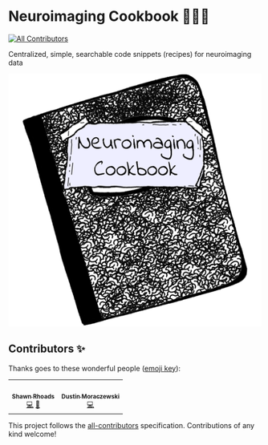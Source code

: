 # Neuroimaging Cookbook 🧠🍳📓
<!-- ALL-CONTRIBUTORS-BADGE:START - Do not remove or modify this section -->
[![All Contributors](https://img.shields.io/badge/all_contributors-1-orange.svg?style=flat-square)](#contributors-)
<!-- ALL-CONTRIBUTORS-BADGE:END -->
Centralized, simple, searchable code snippets (recipes) for neuroimaging data

![image](static/images/neuroimaging-cookbook-logo.png)
## Contributors ✨

Thanks goes to these wonderful people ([emoji key](https://allcontributors.org/docs/en/emoji-key)):

<!-- ALL-CONTRIBUTORS-LIST:START - Do not remove or modify this section -->
<!-- prettier-ignore-start -->
<!-- markdownlint-disable -->
<table>
  <tr>
    <td align="center"><a href="http://shawnrhoads.github.io"><img src="https://avatars.githubusercontent.com/u/24925845?v=4?s=100" width="100px;" alt=""/><br /><sub><b>Shawn Rhoads</b></sub></a><br /><a href="https://github.com/neuroimaging-cookbook/neuroimaging-cookbook.github.io/commits?author=shawnrhoads" title="Code">💻</a> <a href="#ideas-shawnrhoads" title="Ideas, Planning, & Feedback">🤔</a></td>
    <td align="center"><a href="https://cmn.nimh.nih.gov/dsst"><img src="https://avatars.githubusercontent.com/u/7197889?v=4?s=100" width="100px;" alt=""/><br /><sub><b>Dustin Moraczewski</b></sub></a><br /><a href="https://github.com/neuroimaging-cookbook/neuroimaging-cookbook.github.io/commits?author=dmoracze" title="Code">💻</a></td>
  </tr>
</table>

<!-- markdownlint-restore -->
<!-- prettier-ignore-end -->

<!-- ALL-CONTRIBUTORS-LIST:END -->

This project follows the [all-contributors](https://github.com/all-contributors/all-contributors) specification. Contributions of any kind welcome!